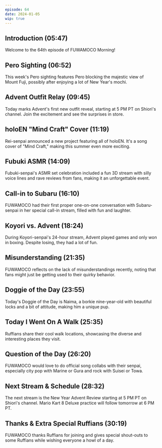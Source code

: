 ```yaml
---
episode: 64
date: 2024-01-05
wip: true
---
```


## Introduction (05:47)

Welcome to the 64th episode of FUWAMOCO Morning!

## Pero Sighting (06:52)

This week's Pero sighting features Pero blocking the majestic view of Mount Fuji, possibly after enjoying a lot of New Year's mochi.

## Advent Outfit Relay (09:45)

Today marks Advent's first new outfit reveal, starting at 5 PM PT on Shiori's channel. Join the excitement and see the surprises in store.

## holoEN "Mind Craft" Cover (11:19)

Rei-senpai announced a new project featuring all of holoEN. It's a song cover of "Mind Craft," making this summer even more exciting.

## Fubuki ASMR (14:09)

Fubuki-senpai's ASMR set celebration included a fun 3D stream with silly voice lines and rave reviews from fans, making it an unforgettable event.

## Call-in to Subaru (16:10)

FUWAMOCO had their first proper one-on-one conversation with Subaru-senpai in her special call-in stream, filled with fun and laughter.

## Koyori vs. Advent (18:24)

During Koyori-senpai's 24-hour stream, Advent played games and only won in boxing. Despite losing, they had a lot of fun.

## Misunderstanding (21:35)

FUWAMOCO reflects on the lack of misunderstandings recently, noting that fans might just be getting used to their quirky behavior.

## Doggie of the Day (23:55)

Today's Doggie of the Day is Naima, a borkie nine-year-old with beautiful locks and a bit of attitude, making him a unique pup.

## Today I Went On A Walk (25:35)

Ruffians share their cool walk locations, showcasing the diverse and interesting places they visit.

## Question of the Day (26:20)

FUWAMOCO would love to do official song collabs with their senpai, especially city pop with Marine or Gura and rock with Suisei or Towa.

## Next Stream & Schedule (28:32)

The next stream is the New Year Advent Review starting at 5 PM PT on Shiori's channel. Mario Kart 8 Deluxe practice will follow tomorrow at 6 PM PT.

## Thanks & Extra Special Ruffians (30:19)

FUWAMOCO thanks Ruffians for joining and gives special shout-outs to some Ruffians while wishing everyone a howl of a day.
